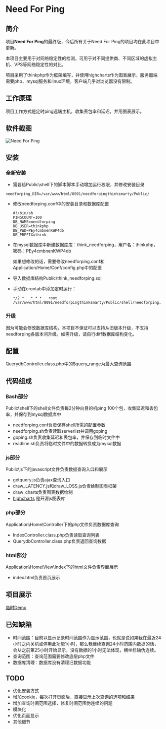 # Need For Ping
## 简介
项目**Need For Ping**的最终版，今后所有关于Need For Ping的项目均在此项目中更新。

本项目主要用于对网络稳定性的检测，可用于对不同提供商、不同区域的虚拟主机、VPS等网络稳定性的对比。

项目采用了thinkphp作为框架编写，并使用highcharts作为图表展示，服务器端需要php、mysql服务和linux环境，客户端几乎对浏览器没有限制。

## 工作原理
项目工作方式是定时ping远端主机，收集丢包率和延迟，并用图表展示。

## 软件截图
![Need For Ping](https://github.com/catscarlet/needforpingthinksmarty/blob/master/snapshot.png)

## 安装
### 全新安装
- 需要给Public\shell下的脚本脚本手动增加运行权限，并修改安装目录

```
needforping_DIR=/var/www/html/8091/needforpingthinksmarty/Public/
```

- 修改needforping.conf中的安装目录和数据库配置

  ```
  #!/bin/sh
  PINGCOUNT=100
  DB_NAME=needforping
  DB_USER=thinkphp
  DB_PWD=PEy4cmbnenKWP4db
  DB_PREFIX=think_
  ```

- 在mysql数据库中新建数据库库：think_needforping，用户名：thinkphp，密码：PEy4cmbnenKWP4db

  如果想修改的话，需要修改needforping.conf和Application/Home/Conf/config.php中的配置

- 导入数据库结构Public/think_needforping.sql
- 手动在crontab中添加定时运行：

  ```
  */2 *   * * *   root  /var/www/html/8091/needforpingthinksmarty/Public/shell/needforping.sh
  ```

### 升级
因为可能会修改数据库结构，本项目不保证可以支持从旧版本升级，不支持needforping各版本间升级。如需升级，请自行diff数据库结构变化。

## 配置
QuerydbController.class.php中的$query_range为最大查询范围

## 代码组成
### Bash部分
Public\shell下的shell文件负责每2分钟向目的机ping 100个包，收集延迟和丢包率，并保存到mysql数据库中
- needforping.conf负责保存shell所需的配置参数
- needforping.sh负责读取serverlist并调用goping
- goping.sh负责收集延迟和丢包率，并保存到临时文件中
- readline.sh负责将临时文件中的数据转换成为mysql数据

### js部分
Public\js下的javascript文件负责数据查询入口和展示
- getquery.js负责ajax查询入口
- draw_LATENCY.js和draw_LOSS.js负责绘制图表框架
- draw_charts负责图表数据绘制
- [highcharts](http://www.highcharts.com/) 是开源js图表库

### php部分
Application\Home\Controller下的php文件负责数据库查询
- IndexController.class.php负责读取查询列表
- QuerydbController.class.php负责返回查询数据

### html部分
Application\Home\View\Index下的html文件负责界面展示
- index.html负责首页展示

## 项目展示
[临时Demo](http://pi.catscarlet.com:8091/needforpingthinksmarty/)

## 已知缺陷
- 时间范围：目前以显示记录时间范围作为显示范围，也就是说如果我在最近24小时之内关机或停用此功能1小时，那么我继续查询24小时范围内数据的话，会从之前第25小时开始显示，没有数据的1小时无法体现，横坐标轴伪连续。
- 查询范围：查询范围需要修改底层php文件
- 数据库清理：数据库没有清理旧数据功能

## TODO
- 优化安装方式
- 增加cookie，每次打开页面后，直接显示上次查询的选项和结果
- 增加查询时间范围选择，修复时间范围伪连续的问题
- 模块化
- 优化页面显示
- 其他细节
